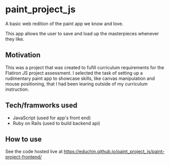 # paint_project_js

A basic web redition of the paint app we know and love. 

This app allows the user to save and load up the masterpieces whenever they like. 

## Motivation
This was a project that was created to fufill curriculum requirements for the Flatiron JS project assessment. I selected the task of setting up a rudimentary paint app to showcase skills, like canvas manipulation and mouse positioning, that I had been learing outside of my curriculum instruction.

## Tech/framworks used
* JavaScript (used for app's front end)
* Ruby on Rails (used to build backend api)

## How to use

See the code hosted live at https://educhin.github.io/paint_project_js/paint-project-frontend/ 
